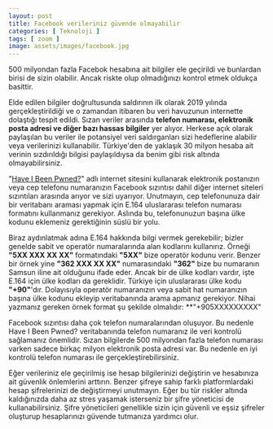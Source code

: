 ```yaml
---
layout: post
title: Facebook verileriniz güvende olmayabilir
categories: [ Teknoloji ]
tags: [ zoom ]
image: assets/images/facebook.jpg
---
```

500 milyondan fazla Facebok hesabına ait bilgiler ele geçirildi ve bunlardan birisi de sizin olabilir. Ancak riskte olup olmadığınızı kontrol etmek oldukça basittir.

Elde edilen bilgiler doğrultusunda saldırının ilk olarak 2019 yılında gerçekleştirildiği ve o zamandan itibaren bu veri havuzunun internette dolaştığı tespit edildi. Sızan veriler arasında **telefon numarası, elektronik posta adresi ve diğer bazı hassas bilgiler** yer alıyor. Herkese açık olarak paylaşılan bu veriler ile potansiyel veri saldırganları sizi hedeflerine alabilir veya verilerinizi kullanabilir. Türkiye'den de yaklaşık 30 milyon hesaba ait verinin sızdırıldığı bilgisi paylaşıldıysa da benim gibi risk altında olmayabilirsiniz.

"[Have I Been Pwned?](https://haveibeenpwned.com/)" adlı internet sitesini kullanarak elektronik postanızın veya cep telefonu numaranızın Facebook sızıntısı dahil diğer internet siteleri sızıntıları arasında arıyor ve sizi uyarıyor. Unutmayın, cep telefonunuza dair bir veritabanı araması yapmak için E.164 uluslararası telefon numarası formatını kullanmanız gerekiyor. Aslında bu, telefonunuzun başına ülke kodunu eklemeniz gerektiğinin süslü bir yolu.

Biraz aydınlatmak adına E.164 hakkında bilgi vermek gerekebilir; bizler genelde sabit ve operatör numaralarında alan kodlarını kullanırız. Örneği **"5XX XXX XX XX"** formatındaki **"5XX"** bize operatör kodunu verir. Benzer bir örnek yine **"362 XXX XX XX"** numarasındaki **"362"** bize bu numaranın Samsun iline ait olduğunu ifade eder. Ancak bir de ülke kodları vardır, işte E.164 için ülke kodları da gereklidir. Türkiye için uluslararası ülke kodu **"+90"**'dır. Dolayısıyla operatör numaranızın veya sabit hat numaranızın başına ülke kodunu ekleyip veritabanında arama apmanız gerekiyor. Nihai yazmanız gereken örnek format şu şekilde olmalıdır: **"+905XXXXXXXXX"

Facebook sızıntısı daha çok telefon numaralarından oluşuyor. Bu nedenle Have I Been Pwned? veritabanında telefon numaranız ile veri kontrolü sağlamanız önemlidir. Sızan bilgilerde 500 milyondan fazla telefon numarası varken sadece birkaç milyon elektronik posta adresi var. Bu nedenle en iyi kontrolü telefon numarası ile gerçekleştirebilirsiniz.

Eğer verileriniz ele geçirilmiş ise hesap bilgilerinizi değiştirin ve hesabınıza ait güvenlik önlemlerini arttırın. Benzer şifreye sahip farklı platformlardaki hesap şifrelerinizi de değiştirmeyi unutmayın. Eğer bu tür riskler altında kaldığınızda daha az stres yaşamak isterseniz bir şifre yöneticisi de kullanabilirsiniz. Şifre yöneticileri genellikle sizin için güvenli ve eşsiz şifreler oluşturup hesaplarınızı güvende tutmanıza yardımcı olur.
